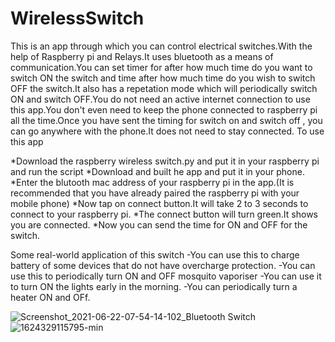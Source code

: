 # WirelessSwitch
This is an app  through which you can control electrical switches.With the help of Raspberry pi and Relays.It uses bluetooth as a means of communication.You can set timer for after how much time do you want to switch ON the switch and time  after how much time do you wish to switch OFF the switch.It also has a repetation mode which will periodically switch ON and switch OFF.You do not need an active internet connection to use this app.You don't even need to keep the phone connected to raspberry pi all the time.Once you have sent the timing for switch on and switch off , you can go anywhere with the phone.It does not need to stay connected.
To use this app


*Download the raspberry wireless switch.py and put it in your raspberry pi and run the script
*Download and built he app and put it in your phone.
*Enter the blutooth mac address of your raspberry pi in the app.(It is recommended that you have already paired the raspberry pi with your mobile phone)
*Now tap on connect button.It will take 2 to 3 seconds to connect to your raspberry pi.
*The connect button will turn green.It shows you are connected.
*Now you can send the time for ON and OFF for the switch.


Some real-world application of this switch
-You can use this to charge battery of some devices that do not have overcharge protection.
-You can use this to periodically turn ON and OFF mosquito vaporiser
-You can use it to turn ON the lights early in the morning.
-You can periodically turn a heater ON and OFf.

![Screenshot_2021-06-22-07-54-14-102_Bluetooth Switch](https://user-images.githubusercontent.com/86251178/122854615-9c0eb580-d331-11eb-930a-57a8f813165d.jpg)
![1624329115795-min](https://user-images.githubusercontent.com/86251178/122854648-a7fa7780-d331-11eb-8360-68e4675ab18a.jpg)





